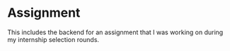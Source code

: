 # Assignment
This includes the backend for an assignment that I was working on during my internship selection rounds.
